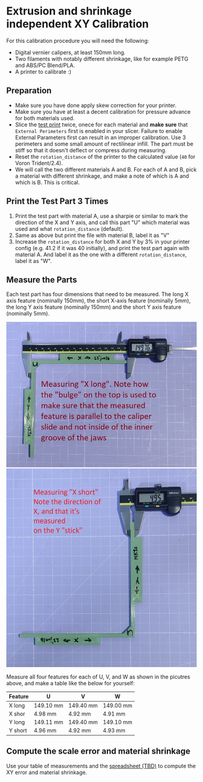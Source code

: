 # Extrusion and shrinkage independent XY Calibration

For this calibration procedure you will need the following:
* Digital vernier calipers, at least 150mm long.
* Two filaments with notably different shrinkage, like for example PETG and ABS/PC Blend/PLA.
* A printer to calibrate :)

## Preparation

* Make sure you have done apply skew correction for your printer.
* Make sure you have at least a decent calibration for pressure advance for both materials used.
* Slice the [test print](stl/xy-calibration-model.stl) twice, onece for each material and **make sure** that `External Perimeters` first is enabled in your slicer. Failure to enable External Parameters first can result in an improper calibration. Use 3 perimeters and some small amount of rectilinear infill. The part must be stiff so that it doesn't deflect or compress during measuring.
* Reset the `rotation_distance` of the printer to the calculated value (`40` for Voron Trident/2.4).
* We will call the two different materials A and B. For each of A and B, pick a material with different shrinkage, and make a note of which is A and which is B. This is critical.

## Print the Test Part 3 Times
1. Print the test part with material A, use a sharpie or similar to mark the direction of the X and Y axis, and call this part "U" which material was used and what `rotation_distance` (default).
1. Same as above but print the file with material B, label it as "V"
1. Increase the `rotation_distance` for both X and Y by 3% in your printer config (e.g. 41.2 if it was 40 initially), and print the test part again with material A. And label it as the one with a different `rotation_distance`, label it as "W".

## Measure the Parts
Each test part has four dimensions that need to be measured. The long X axis feature (nominally 150mm), the short X-axis feature (nominally 5mm), the long Y axis feature (nominally 150mm) and the short Y axis feature (nominally 5mm).

![](images/x-large.jpg)
![](images/x-small.jpg)

Measure all four features for each of U, V, and W as shown in the picutres above, and make a table like the below for yourself:

Feature|U|V|W
-|-|-|-
X long| 149.10 mm | 149.40 mm | 149.00 mm 
X shor| 4.98 mm | 4.92 mm | 4.91 mm
Y long| 149.11 mm | 149.40 mm | 149.10 mm 
Y short| 4.96  mm| 4.92 mm | 4.93 mm

## Compute the scale error and material shrinkage
Use your table of measurements and the [spreadsheet (TBD)]() to compute the XY error and material shrinkage.
